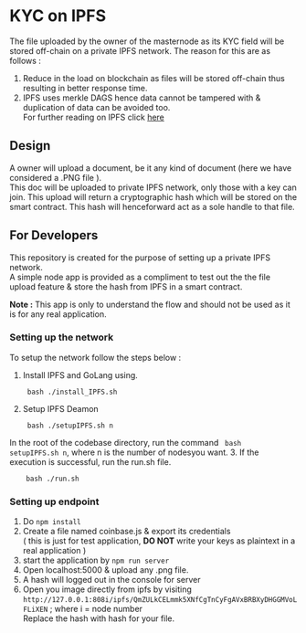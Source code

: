 # KYC on IPFS

The file uploaded by the owner of the masternode as its KYC field will be stored off-chain on a private IPFS network.
The reason for this are as follows :  

1. Reduce in the load on blockchain as files will be stored off-chain thus resulting in better response time.  
2. IPFS uses merkle DAGS hence data cannot be tampered with & duplication of data can be avoided too.  
For further reading on IPFS click [here](https://docs.ipfs.io/)

## Design

A owner will upload a document, be it any kind of document (here we have considered a .PNG file  ).  
This doc will be uploaded to private IPFS network, only those with a key can join.
This upload will return a cryptographic hash which will be stored on the smart contract.
This hash will henceforward act as a sole handle to that file.

## For Developers

This repository is created for the purpose of setting up a private IPFS network.  
A simple node app is provided as a compliment to test out the the file upload feature & store the hash from IPFS in a smart contract.

**Note :** This app is only to understand the flow and should not be used as it is for any real application.

### Setting up the network

To setup the network follow the steps below :  
1. Install IPFS and GoLang using.
        
        bash ./install_IPFS.sh

2. Setup IPFS Deamon
        
        bash ./setupIPFS.sh n

In the root of the codebase directory, run the command <code> bash setupIPFS.sh n</code>, where n is the number of nodesyou want.
3. If the execution is successful, run the run.sh file.  
        
        bash ./run.sh



### Setting up endpoint
 1. Do ```npm install```  
 2. Create a file named coinbase.js & export its credentials  
 ( this is just for test application, **DO NOT** write your keys as plaintext in a real application )
 3. start the application by ```npm run server```
 4. Open localhost:5000 & upload any .png file.
 5. A hash will logged out in the console for server
 6. Open you image directly from ipfs by visiting ```http://127.0.0.1:808i/ipfs/QmZULkCELmmk5XNfCgTnCyFgAVxBRBXyDHGGMVoLFLiXEN```  ;
 where i = node number  
 Replace the hash with hash for your file.

